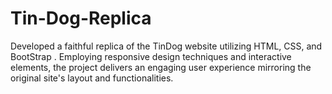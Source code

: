 # Tin-Dog-Replica
Developed a faithful replica of the TinDog website utilizing HTML, CSS, and BootStrap . Employing responsive design techniques and interactive elements, the project delivers an engaging user experience mirroring the original site's layout and functionalities.
